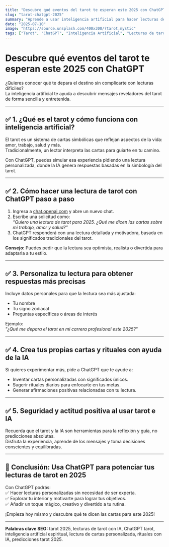 ```yaml
---
title: "Descubre qué eventos del tarot te esperan este 2025 con ChatGPT"
slug: "tarot-chatgpt-2025"
summary: "Aprende a usar inteligencia artificial para hacer lecturas de tarot personalizadas y conocer tu futuro de forma práctica y divertida."
date: "2025-07-10"
image: "https://source.unsplash.com/400x300/?tarot,mystic"
tags: ["Tarot", "ChatGPT", "Inteligencia Artificial", "Lecturas de tarot", "Futuro 2025", "Espiritualidad", "IA aplicada"]
---
```


# Descubre qué eventos del tarot te esperan este 2025 con ChatGPT

¿Quieres conocer qué te depara el destino sin complicarte con lecturas difíciles?  
La inteligencia artificial te ayuda a descubrir mensajes reveladores del tarot de forma sencilla y entretenida.

---

## ✅ 1. ¿Qué es el tarot y cómo funciona con inteligencia artificial?

El tarot es un sistema de cartas simbólicas que reflejan aspectos de la vida: amor, trabajo, salud y más.  
Tradicionalmente, un lector interpreta las cartas para guiarte en tu camino.

Con ChatGPT, puedes simular esa experiencia pidiendo una lectura personalizada, donde la IA genera respuestas basadas en la simbología del tarot.

---

## ✅ 2. Cómo hacer una lectura de tarot con ChatGPT paso a paso

1. Ingresa a [chat.openai.com](https://chat.openai.com/) y abre un nuevo chat.  
2. Escribe una solicitud como:  
   *“Quiero una lectura de tarot para 2025. ¿Qué me dicen las cartas sobre mi trabajo, amor y salud?”*  
3. ChatGPT responderá con una lectura detallada y motivadora, basada en los significados tradicionales del tarot.

**Consejo:** Puedes pedir que la lectura sea optimista, realista o divertida para adaptarla a tu estilo.

---

## ✅ 3. Personaliza tu lectura para obtener respuestas más precisas

Incluye datos personales para que la lectura sea más ajustada:  
- Tu nombre  
- Tu signo zodiacal  
- Preguntas específicas o áreas de interés  

Ejemplo:  
*"¿Qué me depara el tarot en mi carrera profesional este 2025?"*

---

## ✅ 4. Crea tus propias cartas y rituales con ayuda de la IA

Si quieres experimentar más, pide a ChatGPT que te ayude a:  
- Inventar cartas personalizadas con significados únicos.  
- Sugerir rituales diarios para enfocarte en tus metas.  
- Generar afirmaciones positivas relacionadas con tu lectura.

---

## ✅ 5. Seguridad y actitud positiva al usar tarot e IA

Recuerda que el tarot y la IA son herramientas para la reflexión y guía, no predicciones absolutas.  
Disfruta la experiencia, aprende de los mensajes y toma decisiones conscientes y equilibradas.

---

## 🚀 Conclusión: Usa ChatGPT para potenciar tus lecturas de tarot en 2025

Con ChatGPT podrás:  
✅ Hacer lecturas personalizadas sin necesidad de ser experta.  
✅ Explorar tu interior y motivarte para lograr tus objetivos.  
✅ Añadir un toque mágico, creativo y divertido a tu rutina.

¡Empieza hoy mismo y descubre qué te dicen las cartas para este 2025!

---

**Palabras clave SEO:** tarot 2025, lecturas de tarot con IA, ChatGPT tarot, inteligencia artificial espiritual, lectura de cartas personalizada, rituales con IA, predicciones tarot 2025.
